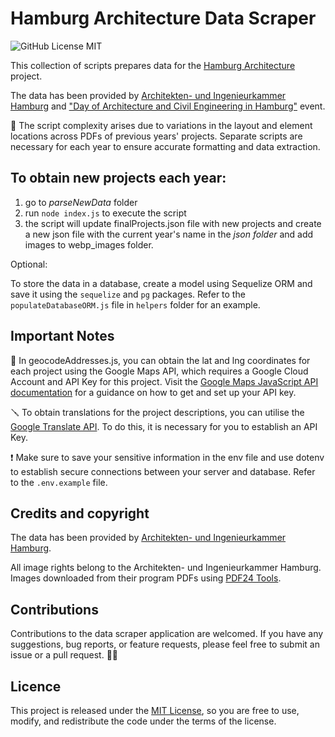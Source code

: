 # Hamburg Architecture Data Scraper
![GitHub License MIT](https://camo.githubusercontent.com/2961d1e926eba4fd792163eeab8e68a330c221a884d9193b4d2ef1c0b71de500/68747470733a2f2f696d672e736869656c64732e696f2f6769746875622f6c6963656e73652f73716c68616269742f73716c5f736368656d615f76697375616c697a65723f636f6c6f723d253233343741334633)

This collection of scripts prepares data for the [Hamburg Architecture](https://github.com/ikorotkaya/hamburg_architecture) project.

The data has been provided by [Architekten- und Ingenieurkammer Hamburg](https://www.akhh.de/baukultur/info-tag-der-architektur/) and ["Day of Architecture and Civil Engineering in Hamburg"](https://www.tda-hamburg.de/) event.

🔎 The script complexity arises due to variations in the layout and element locations across PDFs of previous years' projects. Separate scripts are necessary for each year to ensure accurate formatting and data extraction.

## To obtain new projects each year:

1. go to *parseNewData* folder
2. run `node index.js` to execute the script
3. the script will update finalProjects.json file with new projects and create a new json file with the current year's name in the *json folder* and add images to webp_images folder. 

Optional: 

To store the data in a database, create a model using Sequelize ORM and save it using the `sequelize` and `pg` packages. Refer to the `populateDatabaseORM.js` file in `helpers` folder for an example. 

## Important Notes

🔑 In geocodeAddresses.js, you can obtain the lat and lng coordinates for each project using the Google Maps API, which requires a Google Cloud Account and API Key for this project. Visit the [Google Maps JavaScript API documentation](https://developers.google.com/maps/documentation/javascript/get-api-key) for a guidance on how to get and set up your API key.

🪛 To obtain translations for the project descriptions, you can utilise the [Google Translate API](https://cloud.google.com/translate/docs/setup). To do this, it is necessary for you to establish an API Key.

❗️ Make sure to save your sensitive information in the env file and use dotenv to establish secure connections between your server and database. Refer to the `.env.example` file.

## Credits and copyright

The data has been provided by [Architekten- und Ingenieurkammer Hamburg](https://www.akhh.de/baukultur/info-tag-der-architektur/).

All image rights belong to the Architekten- und Ingenieurkammer Hamburg. Images downloaded from their program PDFs using [PDF24 Tools](https://tools.pdf24.org/en/).

## Contributions

Contributions to the data scraper application are welcomed. If you have any suggestions, bug reports, or feature requests, please feel free to submit an issue or a pull request. 👋🏼

## Licence

This project is released under the [MIT License](https://opensource.org/licenses/MIT), so you are free to use, modify, and redistribute the code under the terms of the license.
